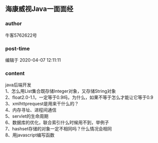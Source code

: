 ## 海康威视Java一面面经
### author 
牛客5762622号
### post-time 

编辑于  2020-04-07 12:11:11
### content 
<div class="post-topic-des nc-post-content">
 java后端开发
 <br/>
 1、怎么用List集合既存储Integer对象，又存储String对象
 <br/>
 2、float2.0-1.1，一定等于0.9吗，为什么，如果不等于怎么才能让它等于0.9
 <br/>
 3、xmlhttprequest是用来干什么的？
 <br/>
 4、内存寻址、进程间通信
 <br/>
 5、servlet的生命周期
 <br/>
 6、数据库的优化，联合索引什么时候用不到，举例子
 <br/>
 7、hashset存储的对象一定不相同吗？什么情况会相同
 <br/>
 8、用javascript编写函数
</div>
